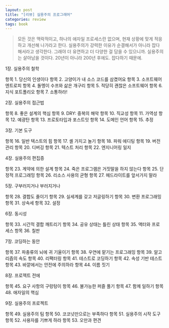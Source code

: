 ```yaml
---
layout: post
title: "[리뷰] 실용주의 프로그래머"
categories: review
tags: book
---
```


> 모든 것은 맥락적이고, 하나의 애자일 프로세스란 없으며, 현재 상황에 맞게 적응하고 개선해 나가라고 한다. 
> 실용주의가 강력한 이유가 순결해서가 아니라 잡다해서라고 생각한다. 
> 그래야 더 유연하고 더 다양한 걸 담을 수 있으니까. 
> 실용주의는 살아남을 것이다. 20년이 아니라 200년 후에도. 잡다하기 때문에.

1장. 실용주의 철학

항목 1. 당신의 인생이다
항목 2. 고양이가 내 소스 코드를 삼켰어요
항목 3. 소프트웨어 엔트로피
항목 4. 돌멩이 수프와 삶은 개구리
항목 5. 적당히 괜찮은 소프트웨어
항목 6. 지식 포트폴리오
항목 7. 소통하라!

2장. 실용주의 접근법

항목 8. 좋은 설계의 핵심
항목 9. DRY: 중복의 해악
항목 10. 직교성
항목 11. 가역성
항목 12. 예광탄
항목 13. 프로토타입과 포스트잇
항목 14. 도메인 언어
항목 15. 추정

3장. 기본 도구

항목 16. 일반 텍스트의 힘
항목 17. 셸 가지고 놀기
항목 18. 파워 에디팅
항목 19. 버전 관리
항목 20. 디버깅
항목 21. 텍스트 처리
항목 22. 엔지니어링 일지

4장. 실용주의 편집증

항목 23. 계약에 의한 설계
항목 24. 죽은 프로그램은 거짓말을 하지 않는다
항목 25. 단정적 프로그래밍
항목 26. 리소스 사용의 균형
항목 27. 헤드라이트를 앞서가지 말라

5장. 구부러지거나 부러지거나

항목 28. 결합도 줄이기
항목 29. 실세계를 갖고 저글링하기
항목 30. 변환 프로그래밍
항목 31. 상속세
항목 32. 설정

6장. 동시성

항목 33. 시간적 결합 깨트리기
항목 34. 공유 상태는 틀린 상태
항목 35. 액터와 프로세스
항목 36. 칠판

7장. 코딩하는 동안

항목 37. 파충류의 뇌에 귀 기울이기
항목 38. 우연에 맡기는 프로그래밍
항목 39. 알고리즘의 속도
항목 40. 리팩터링
항목 41. 테스트로 코딩하기
항목 42. 속성 기반 테스트
항목 43. 바깥에서는 안전에 주의하라
항목 44. 이름 짓기

8장. 프로젝트 전에

항목 45. 요구 사항의 구렁텅이
항목 46. 불가능한 퍼즐 풀기
항목 47. 함께 일하기
항목 48. 애자일의 핵심

9장. 실용주의 프로젝트

항목 49. 실용주의 팀
항목 50. 코코넛만으로는 부족하다
항목 51. 실용주의 시작 도구
항목 52. 사용자를 기쁘게 하라
항목 53. 오만과 편견